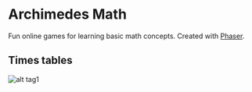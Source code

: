 # Archimedes Math
Fun online games for learning basic math concepts.
Created with [Phaser](http://phaser.io).

## Times tables
![alt tag1](https://github.com/jperdomo23/archimedesmath/blob/master/screenshots/2017-02-21.PNG)
